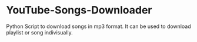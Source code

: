 # YouTube-Songs-Downloader
Python Script to download songs in mp3 format.  It can be used to download playlist or song indivisually.
